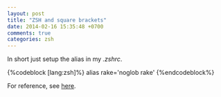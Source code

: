 ```yaml
---
layout: post
title: "ZSH and square brackets"
date: 2014-02-16 15:35:48 +0700
comments: true
categories: zsh
---
```


In short just setup the alias in my *.zshrc*.

{%codeblock [lang:zsh]%}
alias rake='noglob rake'
{%endcodeblock%}

For reference, see [here](http://kinopyo.com/blog/escape-square-bracket-by-default-in-zsh/).
